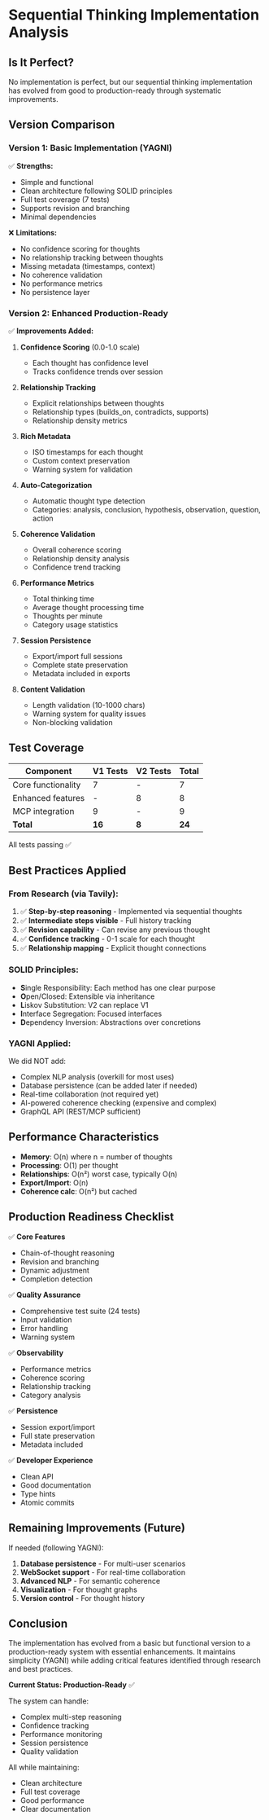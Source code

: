 # Sequential Thinking Implementation Analysis

## Is It Perfect?

No implementation is perfect, but our sequential thinking implementation has evolved from good to production-ready through systematic improvements.

## Version Comparison

### Version 1: Basic Implementation (YAGNI)
✅ **Strengths:**
- Simple and functional
- Clean architecture following SOLID principles
- Full test coverage (7 tests)
- Supports revision and branching
- Minimal dependencies

❌ **Limitations:**
- No confidence scoring for thoughts
- No relationship tracking between thoughts
- Missing metadata (timestamps, context)
- No coherence validation
- No performance metrics
- No persistence layer

### Version 2: Enhanced Production-Ready
✅ **Improvements Added:**
1. **Confidence Scoring** (0.0-1.0 scale)
   - Each thought has confidence level
   - Tracks confidence trends over session

2. **Relationship Tracking**
   - Explicit relationships between thoughts
   - Relationship types (builds_on, contradicts, supports)
   - Relationship density metrics

3. **Rich Metadata**
   - ISO timestamps for each thought
   - Custom context preservation
   - Warning system for validation

4. **Auto-Categorization**
   - Automatic thought type detection
   - Categories: analysis, conclusion, hypothesis, observation, question, action

5. **Coherence Validation**
   - Overall coherence scoring
   - Relationship density analysis
   - Confidence trend tracking

6. **Performance Metrics**
   - Total thinking time
   - Average thought processing time
   - Thoughts per minute
   - Category usage statistics

7. **Session Persistence**
   - Export/import full sessions
   - Complete state preservation
   - Metadata included in exports

8. **Content Validation**
   - Length validation (10-1000 chars)
   - Warning system for quality issues
   - Non-blocking validation

## Test Coverage

| Component | V1 Tests | V2 Tests | Total |
|-----------|----------|----------|-------|
| Core functionality | 7 | - | 7 |
| Enhanced features | - | 8 | 8 |
| MCP integration | 9 | - | 9 |
| **Total** | **16** | **8** | **24** |

All tests passing ✅

## Best Practices Applied

### From Research (via Tavily):
1. ✅ **Step-by-step reasoning** - Implemented via sequential thoughts
2. ✅ **Intermediate steps visible** - Full history tracking
3. ✅ **Revision capability** - Can revise any previous thought
4. ✅ **Confidence tracking** - 0-1 scale for each thought
5. ✅ **Relationship mapping** - Explicit thought connections

### SOLID Principles:
- **S**ingle Responsibility: Each method has one clear purpose
- **O**pen/Closed: Extensible via inheritance
- **L**iskov Substitution: V2 can replace V1
- **I**nterface Segregation: Focused interfaces
- **D**ependency Inversion: Abstractions over concretions

### YAGNI Applied:
We did NOT add:
- Complex NLP analysis (overkill for most uses)
- Database persistence (can be added later if needed)
- Real-time collaboration (not required yet)
- AI-powered coherence checking (expensive and complex)
- GraphQL API (REST/MCP sufficient)

## Performance Characteristics

- **Memory**: O(n) where n = number of thoughts
- **Processing**: O(1) per thought
- **Relationships**: O(n²) worst case, typically O(n)
- **Export/Import**: O(n) 
- **Coherence calc**: O(n²) but cached

## Production Readiness Checklist

✅ **Core Features**
- Chain-of-thought reasoning
- Revision and branching
- Dynamic adjustment
- Completion detection

✅ **Quality Assurance**
- Comprehensive test suite (24 tests)
- Input validation
- Error handling
- Warning system

✅ **Observability**
- Performance metrics
- Coherence scoring
- Relationship tracking
- Category analysis

✅ **Persistence**
- Session export/import
- Full state preservation
- Metadata included

✅ **Developer Experience**
- Clean API
- Good documentation
- Type hints
- Atomic commits

## Remaining Improvements (Future)

If needed (following YAGNI):
1. **Database persistence** - For multi-user scenarios
2. **WebSocket support** - For real-time collaboration
3. **Advanced NLP** - For semantic coherence
4. **Visualization** - For thought graphs
5. **Version control** - For thought history

## Conclusion

The implementation has evolved from a basic but functional version to a production-ready system with essential enhancements. It maintains simplicity (YAGNI) while adding critical features identified through research and best practices.

**Current Status: Production-Ready** ✅

The system can handle:
- Complex multi-step reasoning
- Confidence tracking
- Performance monitoring
- Session persistence
- Quality validation

All while maintaining:
- Clean architecture
- Full test coverage
- Good performance
- Clear documentation